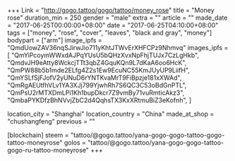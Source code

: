 +++
Link = "http://gogo.tattoo/gogo/tattoo/money_rose"
title = "Money rose"
duration_min = 250
gender = "male"
extra = ""
article = ""
made_date = "2017-06-25T00:00:00+08:00"
date = "2017-06-25T04:10:00+08:00"
tags = ["money", "rose", "cover", "leaves", "black and gray", "money"]
bodypart = ["arm"]
image_ipfs = "QmdUowZAV36nqSJirwJio711yKhtJTWvErXHFCPz9Nhmvq"
images_ipfs = [  "QmYiPcoymWWxdAJPqYUsU5bQHzXvxNpFhjTUJx7CzLgHkb",
  "QmdvJH9eAtty8WckcjTTt3qbZ4GquKQn9L7dKaA6oo6HcK",
  "QmPW88b5b1mde2ELfg4Z2s1Ew9EcuNC55KmJUyUP9LiifH",
  "QmYSLfSjFJofV2yUNuD6rYNTKvaMrT9FiBpzje181xXWAd",
  "QmRgAEUtfhVLv1YA3XJj799YjwhRh7S6QC3C53oBdGnPTL",
  "QmPsU2rMTXDmLPi1Kh1bupDkcr7Z9vmBy71vuRmticAkz3",
  "QmbaPYKDfzBhNVvjZbC2d4QqhsTX3KxXRtmuBiZ3eKofnh",
]

location_city = "Shanghai"
location_country = "China"
made_at_shop = "chushangfeng"
previous = ""

[blockchain]
steem = "tattoo/@gogo.tattoo/yana-gogo-gogo-tattoo-gogo-tattoo-moneyrose"
golos = "tattoo/@gogo.tattoo/yana-gogo-gogo-tattoo-gogo-ru-tattoo-moneyrose"
+++
